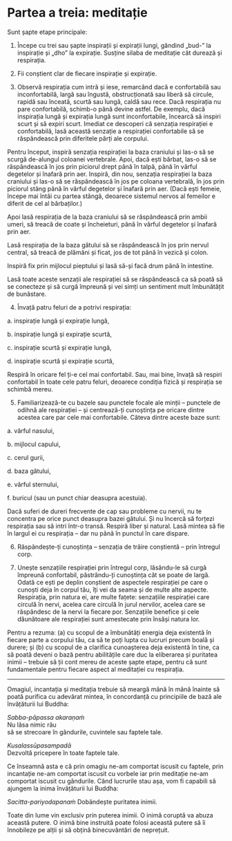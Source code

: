 # Partea a treia: meditație

Sunt șapte etape principale:

1. Începe cu trei sau șapte inspirații și expirații lungi, gândind „bud-” la inspirație și „dho” la expirație. Susține silaba de meditație cât durează și respirația.  

2. Fii conștient clar de fiecare inspirație și expirație.  

3. Observă respirația cum intră și iese, remarcând dacă e confortabilă sau inconfortabilă, largă sau îngustă, obstrucționată sau liberă să circule, rapidă sau înceată, scurtă sau lungă, caldă sau rece. Dacă respirația nu pare confortabilă, schimb-o până devine astfel. De exemplu, dacă inspirația lungă și expirația lungă sunt inconfortabile, încearcă să inspiri scurt și să expiri scurt. Imediat ce descoperi că senzația respirației e confortabilă, lasă această senzație a respirației confortabile să se răspândească prin diferitele părți ale corpului.

Pentru început, inspiră senzația respirației la baza craniului și las-o să se scurgă de-alungul coloanei vertebrale. Apoi, dacă ești bărbat, las-o să se răspândească în jos prin piciorul drept până în talpă, până în vârful degetelor și înafară prin aer. Inspiră, din nou, senzația respirației la baza craniului și las-o să se răspândească în jos pe coloana vertebrală, în jos prin piciorul stâng până în vârful degetelor și înafară prin aer. (Dacă ești femeie, începe mai întâi cu partea stângă, deoarece sistemul nervos al femeilor e diferit de cel al bărbaților.)

Apoi lasă respirația de la baza craniului să se răspândească prin ambii umeri, să treacă de coate și încheieturi, până în vârful degetelor și înafară prin aer.

Lasă respirația de la baza gâtului să se răspândească în jos prin nervul central, să treacă de plămâni și ficat, jos de tot până în vezică și colon.

Inspiră fix prin mijlocul pieptului și lasă să-și facă drum până în intestine.

Lasă toate aceste senzații ale respirației să se răspândească ca să poată să se conecteze și să curgă împreună și vei simți un sentiment mult îmbunătățit de bunăstare.

4. Învață patru feluri de a potrivi respirația:

a. inspirație lungă și expirație lungă,  

b. inspirație lungă și expirație scurtă,  

c. inspirație scurtă și expirație lungă,  

d. inspirație scurtă și expirație scurtă,  

Respiră în oricare fel ți-e cel mai confortabil. Sau, mai bine, învață să respiri confortabil în toate cele patru feluri, deoarece condiția fizică și respirația se schimbă mereu.

5. Familiarizează-te cu bazele sau punctele focale ale minții – punctele de odihnă ale respirației – și centrează-ți cunoștința pe oricare dintre acestea care par cele mai confortabile. Câteva dintre aceste baze sunt:

a. vârful nasului,  

b. mijlocul capului,  

c. cerul gurii,  

d. baza gâtului,  

e. vârful sternului,  

f. buricul (sau un punct chiar deasupra acestuia).

Dacă suferi de dureri frecvente de cap sau probleme cu nervii, nu te concentra pe orice punct deasupra bazei gâtului. Și nu încercă să forțezi respirația sau să intri într-o transă. Respiră liber și natural. Lasă mintea să fie în largul ei cu respirația – dar nu până în punctul în care dispare.

6. Răspândește-ți cunoștința – senzația de trăire conștientă – prin întregul corp.

7. Unește senzațiile respirației prin întregul corp, lăsându-le să curgă împreună confortabil, păstrându-ți cunoștința cât se poate de largă. Odată ce ești pe deplin conștient de aspectele respirației pe care o cunoști deja în corpul tău, îți vei da seama și de multe alte aspecte. Respirația, prin natura ei, are multe fațete: senzațiile respirației care circulă în nervi, acelea care circulă în jurul nervilor, acelea care se răspândesc de la nervi la fiecare por. Senzațiile benefice și cele dăunătoare ale respirației sunt amestecate prin însăși natura lor.

Pentru a rezuma: (a) cu scopul de a îmbunătăți energia deja existentă în fiecare parte a corpului tău, ca să te poți lupta cu lucruri precum boală și durere; și (b) cu scopul de a clarifica cunoașterea deja existentă în tine, ca să poată deveni o bază pentru abilitățile care duc la eliberarea și puritatea inimii – trebuie să ții cont mereu de aceste șapte etape, pentru că sunt fundamentale pentru fiecare aspect al meditației cu respirația.

***

Omagiul, incantația și meditația trebuie să meargă mână în mână înainte să poată purifica cu adevărat mintea, în concordanță cu principiile de bază ale învățăturii lui Buddha:

*Sabba-pāpassa akaraṇaṁ*  
Nu lăsa nimic rău  
să se strecoare în gândurile, cuvintele sau faptele tale.

*Kusalassūpasampadā*  
Dezvoltă pricepere în toate faptele tale.

Ce înseamnă asta e că prin omagiu ne-am comportat iscusit cu faptele, prin incantație ne-am comportat iscusit cu vorbele iar prin meditație ne-am comportat iscusit cu gândurile. Când lucrurile stau așa, vom fi capabili să ajungem la inima învățăturii lui Buddha:

*Sacitta-pariyodapanaṁ*
Dobândește puritatea inimii.

Toate din lume vin exclusiv prin puterea inimii. O inimă coruptă va abuza această putere. O inimă bine instruită poate folosi această putere să îi înnobileze pe alții și să obțină binecuvântări de neprețuit.
